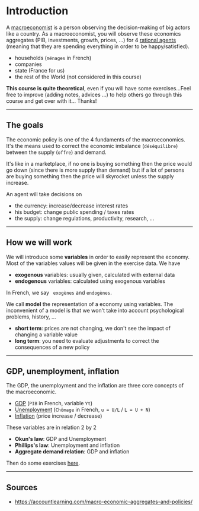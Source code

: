 # Introduction

A [macroeconomist](https://en.wikipedia.org/wiki/Macroeconomics)
is a person observing the decision-making
of big actors like a country. As a macroeconomist,
you will observe these economics aggregates
(PIB, investments, growth, prices, ...)
for 4 
[rational agents](https://en.wikipedia.org/wiki/Rational_agent) 
(meaning that they are spending everything in order to 
be happy/satisfied).

* households (`ménages` in French)
* companies
* state (France for us)
* the rest of the World (not considered in this course)

**This course is quite theoretical**, even if you will have
some exercises...Feel free to improve (adding notes, 
advices ...) to help others go through this course and
get over with it... Thanks!

<hr class="sr">

## The goals

The economic policy is one of the 4 fundaments of the
macroeconomics. It's the means used to correct the
economic imbalance (``déséquilibre``) between
the supply (``offre``) and demand.

It's like in a marketplace, if no one is buying something
then the price would go down (since there is more
supply than demand) but if a lot of persons are buying
something then the price will skyrocket unless the supply
increase.

An agent will take decisions on

* the currency: increase/decrease interest rates
* his budget: change public spending / taxes rates
* the supply: change regulations, productivity, research, ...

<hr class="sl">

## How we will work

We will introduce some **variables** in order to easily
represent the economy. Most of the variables values will
be given in the exercise data. We have

* **exogenous** variables: usually given, calculated with external data
* **endogenous** variables: calculated using exogenous variables
  
In French, we say `` exogènes`` and `endogènes`.

We call **model** the representation of a economy
using variables. The inconvenient of a model is that
we won't take into account psychological problems,
history, ...

* **short term**: prices are not changing, we don't see
  the impact of changing a variable value
* **long term**: you need to evaluate adjustments to
    correct the consequences of a new policy

<hr class="sl">

## GDP, unemployment, inflation

The GDP, the unemployment and the inflation are three
core concepts of the macroeconomic.

* [GDP](theory/gdp.md) (``PIB`` in French, variable `Yt`)
* [Unemployment](theory/unemployment.md) (``Chômage`` in French, `u = U/L` / `L = U + N`)
* [Inflation](theory/inflation.md) (price increase / decrease)

These variables are in relation 2 by 2

* **Okun's law**: GDP and Unemployment
* **Phillips's law**: Unemployment and inflation
* **Aggregate demand relation**: GDP and inflation

Then do some exercises [here](exercises/key-variables.md).

<hr class="sr">

## Sources

* <https://accountlearning.com/macro-economic-aggregates-and-policies/>